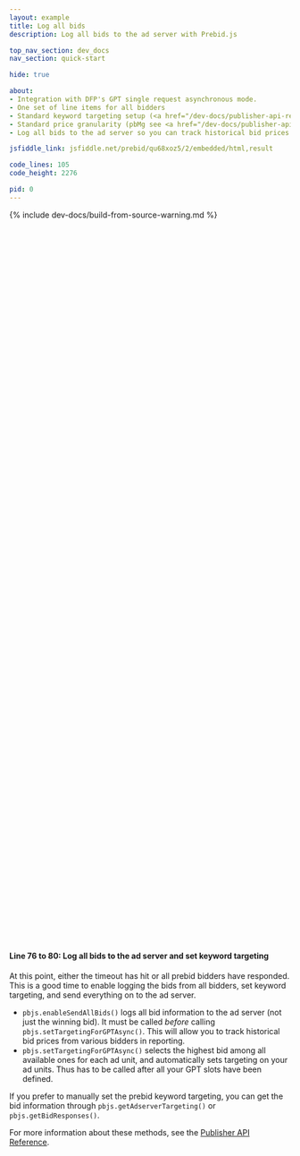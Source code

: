 ```yaml
---
layout: example
title: Log all bids
description: Log all bids to the ad server with Prebid.js

top_nav_section: dev_docs
nav_section: quick-start

hide: true

about:
- Integration with DFP's GPT single request asynchronous mode.
- One set of line items for all bidders
- Standard keyword targeting setup (<a href="/dev-docs/publisher-api-reference.html#bidderSettingsDefault">reference</a>).
- Standard price granularity (pbMg see <a href="/dev-docs/publisher-api-reference.html#bidResponse">reference here</a>).
- Log all bids to the ad server so you can track historical bid prices from various bidders in reporting.

jsfiddle_link: jsfiddle.net/prebid/qu68xoz5/2/embedded/html,result

code_lines: 105
code_height: 2276

pid: 0
---
```


{% include dev-docs/build-from-source-warning.md %}

<br />
<br />
<br />
<br />
<br />
<br />
<br />
<br />
<br />
<br />
<br />
<br />
<br />
<br />
<br />
<br />
<br />
<br />
<br />
<br />
<br />
<br />
<br />
<br />
<br />
<br />
<br />
<br />
<br />
<br />
<br />
<br />
<br />
<br />
<br />
<br />
<br />
<br />
<br />
<br />
<br />
<br />
<br />
<br />
<br />
<br />
<br />
<br />
<br />
<br />
<br />
<br />
<br />
<br />
<br />
<br />
<br />
<br />
<br />
<br />
<br />
<br />
<br />
<br />
<br />
<br />
<br />
<br />
<br />
<br />
<br />
<br />
<br />
<br />
<br />

<div markdown="1">

#### Line 76 to 80: Log all bids to the ad server and set keyword targeting

At this point, either the timeout has hit or all prebid bidders have responded. This is a good time to enable logging the bids from all bidders, set keyword targeting, and send everything on to the ad server.

+ `pbjs.enableSendAllBids()` logs all bid information to the ad server (not just the winning bid).  It must be called *before* calling `pbjs.setTargetingForGPTAsync()`.  This will allow you to track historical bid prices from various bidders in reporting.
+ `pbjs.setTargetingForGPTAsync()` selects the highest bid among all available ones for each ad unit, and automatically sets targeting on your ad units. Thus has to be called after all your GPT slots have been defined.

If you prefer to manually set the prebid keyword targeting, you can get the bid information through `pbjs.getAdserverTargeting()` or `pbjs.getBidResponses()`.

For more information about these methods, see the [Publisher API Reference](/dev-docs/publisher-api-reference.html).

</div>
